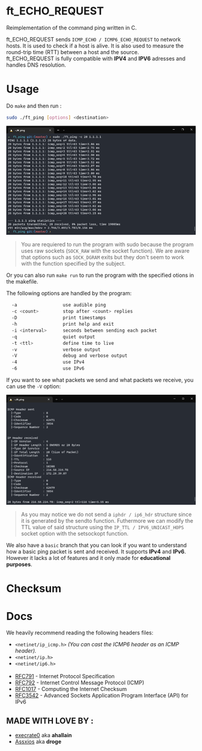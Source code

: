 # ft_ECHO_REQUEST

Reimplementation of the command ping written in C.

ft_ECHO_REQUEST sends `ICMP_ECHO / ICMP6_ECHO_REQUEST` to network hosts. It is used to check if a host is alive. It is also used to measure the round-trip time (RTT) between a host and the source.<br>
ft_ECHO_REQUEST is fully compatible with **IPV4** and **IPV6** adresses and handles DNS resolution.

# Usage

Do `make` and then run :

```bash
sudo ./ft_ping [options] <destination>
```

![Screenshot](/files/make.png)

> You are requiered to run the program with sudo because the program uses raw sockets (`SOCK_RAW` with the socket function).
> We are aware that options such as `SOCK_DGRAM` exits but they don't seem to work with the function specified by the subject.

Or you can also run `make run` to run the program with the specified otions in the makefile.

The following options are handled by the program:

```bash
  -a                 use audible ping
  -c <count>         stop after <count> replies
  -D                 print timestamps
  -h                 print help and exit
  -i <interval>      seconds between sending each packet
  -q                 quiet output
  -t <ttl>           define time to live
  -v                 verbose output
  -V                 debug and verbose output
  -4                 use IPv4
  -6                 use IPv6
```

If you want to see what packets we send and what packets we receive, you can use the `-V` option:

![Screenshot](/files/makedebug.png)

> As you may notice we do not send a `iphdr / ip6_hdr` structure since it is generated by the sendto function. Futhermore we can modify the TTL value of said structure using the `IP_TTL / IPV6_UNICAST_HOPS` socket option with the setsockopt function.


We also have a `basic` branch that you can look if you want to understand how a basic ping packet is sent and received. It supports **IPv4** and **IPv6**. However it lacks a lot of features and it only made for **educational purposes**.

# Checksum

# Docs
We heavily recommend reading the following headers files:
- `<netinet/ip_icmp.h>` *(You can cast the ICMP6 header as an ICMP header).*
- `<netinet/ip.h>`
- `<netinet/ip6.h>`
<br><br>
- [RFC791](https://www.rfc-editor.org/rfc/rfc791) - Internet Protocol Specification
- [RFC792](https://www.rfc-editor.org/rfc/rfc792) - Internet Control Message Protocol (ICMP)
- [RFC1017](https://www.rfc-editor.org/rfc/rfc1071) - Computing the Internet Checksum
- [RFC3542](https://www.rfc-editor.org/rfc/rfc3542) - Advanced Sockets Application Program Interface (API) for IPv6


## MADE WITH LOVE BY :

- [execrate0](https://github.com/execrate0/) aka **ahallain**
- [Assxios](https://github.com/assxios/) aka **droge**